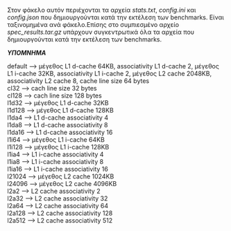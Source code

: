 
Στον φάκελο αυτόν περιέχονται τα αρχεία _stats.txt_, _config.ini_ και _config.json_ που δημιουργούνται κατά την εκτέλεση των benchmarks. Είναι ταξινομημένα ανά φάκελο.Επίσης στο συμπιεσμένο αρχείο _spec_results.tar.gz_ υπάρχουν συγκεντρωτικά όλα τα αρχεία που δημιουργούνται κατά την εκτέλεση των benchmarks.

***ΥΠΟΜΝΗΜΑ***

default --> μέγεθος L1 d-cache 64KB, associativity L1 d-cache 2, μέγεθος L1 i-cache 32KB, associativity L1 i-cache 2, μέγεθος L2 cache 2048KB, associativity L2 cache 8, cache line size 64 bytes  
cl32 --> cach line size 32 bytes  
cl128 --> cach line size 128 bytes  
l1d32 --> μέγεθος L1 d-cache 32KB  
l1d128 --> μέγεθος L1 d-cache 128KB  
l1da4 --> L1 d-cache associativity 4  
l1da8 --> L1 d-cache associativity 8  
l1da16 --> L1 d-cache associativity 16  
l1i64 --> μέγεθος L1 i-cache 64KB  
l1i128 --> μέγεθος L1 i-cache 128KB  
l1ia4 --> L1 i-cache associativity 4  
l1ia8 --> L1 i-cache associativity 8  
l1ia16 --> L1 i-cache associativity 16  
l21024 --> μέγεθος L2 cache 1024KB  
l24096 --> μέγεθος L2 cache 4096KB  
l2a2 --> L2 cache associativity 2  
l2a32 --> L2 cache associativity 32  
l2a64 --> L2 cache associativity 64  
l2a128 --> L2 cache associativity 128  
l2a512 --> L2 cache associativity 512
